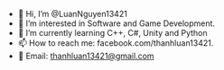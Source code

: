 - 👋 Hi, I’m @LuanNguyen13421
- 👀 I’m interested in Software and Game Development.
- 🌱 I’m currently learning C++, C#, Unity and Python
- 📫 How to reach me: facebook.com/thanhluan13421.
- 📧 Email: thanhluan13421@gmail.com
